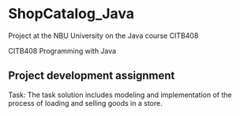 # ShopCatalog_Java
Project at the NBU University on the Java course CITB408

CITB408 Programming with Java


## Project development assignment

Task: The task solution includes modeling and implementation of the process of loading and selling goods in a store.


